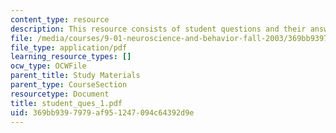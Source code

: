 ```yaml
---
content_type: resource
description: This resource consists of student questions and their answers.
file: /media/courses/9-01-neuroscience-and-behavior-fall-2003/369bb9397979af951247094c64392d9e_student_ques_1.pdf
file_type: application/pdf
learning_resource_types: []
ocw_type: OCWFile
parent_title: Study Materials
parent_type: CourseSection
resourcetype: Document
title: student_ques_1.pdf
uid: 369bb939-7979-af95-1247-094c64392d9e
---
```

